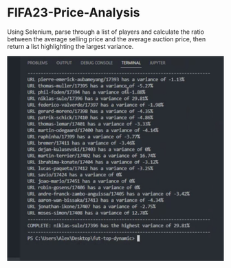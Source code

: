 # FIFA23-Price-Analysis
Using Selenium, parse through a list of players and calculate the ratio between the average selling price and the average auction price, then return a list highlighting the largest variance.

![Demo Image](https://github.com/monophosphate/FIFA23-Price-Analysis/blob/main/sample.jpg?raw=true)
